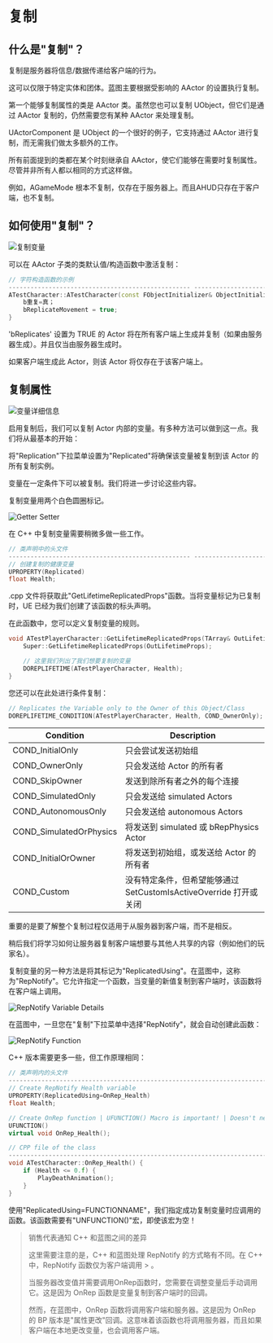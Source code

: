 # 复制

## 什么是"复制"？​

复制是服务器将信息/数据传递给客户端的行为。

这可以仅限于特定实体和团体。蓝图主要根据受影响的 AActor 的设置执行复制。

第一个能够复制属性的类是 AActor 类。虽然您也可以复制 UObject，但它们是通过 AActor 复制的，仍然需要您有某种 AActor 来处理复制。

UActorComponent 是 UObject 的一个很好的例子，它支持通过 AActor 进行复制，而无需我们做太多额外的工作。

所有前面提到的类都在某个时刻继承自 AActor，使它们能够在需要时复制属性。尽管并非所有人都以相同的方式这样做。

例如，AGameMode 根本不复制，仅存在于服务器上。而且AHUD只存在于客户端，也不复制。

## 如何使用"复制"？

![复制变量](../images/image-2.png)

可以在 AActor 子类的类默认值/构造函数中激活复制：

``` cpp
// 字符构造函数的示例
-------------------------------------------------- ------------------------------------------
ATestCharacter::ATestCharacter(const FObjectInitializer& ObjectInitializer) : Super(ObjectInitializer) {
    b重复=真；
    bReplicateMovement = true;
}
```

'bReplicates' 设置为 TRUE 的 Actor 将在所有客户端上生成并复制（如果由服务器生成）。并且仅当由服务器生成时。

如果客户端生成此 Actor，则该 Actor 将仅存在于该客户端上。

## 复制属性​

![变量详细信息](../images/image-3.png)

启用复制后，我们可以复制 Actor 内部的变量。有多种方法可以做到这一点。我们将从最基本的开始：

将"Replication"下拉菜单设置为"Replicated"将确保该变量被复制到该 Actor 的所有复制实例。

变量在一定条件下可以被复制。我们将进一步讨论这些内容。

复制变量用两个白色圆圈标记。

![Getter Setter](../images/image-4.png)

在 C++ 中复制变量需要稍微多做一些工作。

``` cpp
// 类声明中的头文件
-------------------------------------------------- ------------------------------------------
// 创建复制的健康变量
UPROPERTY(Replicated)
float Health;
```

.cpp 文件将获取此"GetLifetimeReplicatedProps"函数。当将变量标记为已复制时，UE 已经为我们创建了该函数的标头声明。

在此函数中，您可以定义复制变量的规则。

``` cpp
void ATestPlayerCharacter::GetLifetimeReplicatedProps(TArray& OutLifetimeProps) const {
    Super::GetLifetimeReplicatedProps(OutLifetimeProps);

    // 这里我们列出了我们想要复制的变量
    DOREPLIFETIME(ATestPlayerCharacter, Health);
}
```

您还可以在此处进行条件复制：

``` cpp
// Replicates the Variable only to the Owner of this Object/Class
DOREPLIFETIME_CONDITION(ATestPlayerCharacter, Health, COND_OwnerOnly);
```

| Condition | Description |
| --------- | ----------- |
|COND_InitialOnly        | 只会尝试发送初始组 |
|COND_OwnerOnly          | 只会发送给 Actor 的所有者 |
|COND_SkipOwner          | 发送到除所有者之外的每个连接 |
|COND_SimulatedOnly      | 只会发送给 simulated Actors |
|COND_AutonomousOnly     | 只会发送给 autonomous Actors |
|COND_SimulatedOrPhysics | 将发送到 simulated 或 bRepPhysics Actor |
|COND_InitialOrOwner     | 将发送到初始组，或发送给 Actor 的所有者 |
|COND_Custom             | 没有特定条件，但希望能够通过 SetCustomIsActiveOverride 打开或关闭 |

重要的是要了解整个复制过程仅适用于从服务器到客户端，而不是相反。

稍后我们将学习如何让服务器复制客户端想要与其他人共享的内容（例如他们的玩家名）。

复制变量的另一种方法是将其标记为"ReplicatedUsing"。在蓝图中，这称为"RepNotify"。它允许指定一个函数，当变量的新值复制到客户端时，该函数将在客户端上调用。

![RepNotify Variable Details](../images/image-5.png)

在蓝图中，一旦您在"复制"下拉菜单中选择"RepNotify"，就会自动创建此函数：

![RepNotify Function](../images/image-6.png)

C++ 版本需要更多一些，但工作原理相同：

``` cpp
// 类声明内的头文件
--------------------------------------------------------------------------------
// Create RepNotify Health variable
UPROPERTY(ReplicatedUsing=OnRep_Health)
float Health;

// Create OnRep function | UFUNCTION() Macro is important! | Doesn't need to be virtual
UFUNCTION()
virtual void OnRep_Health();
```

``` cpp
// CPP file of the class
--------------------------------------------------------------------------------
void ATestCharacter::OnRep_Health() {
    if (Health <= 0.f) {
        PlayDeathAnimation();
    }
}
```

使用"ReplicatedUsing=FUNCTIONNAME"，我们指定成功复制变量时应调用的函数。该函数需要有"UNFUNCTION()"宏，即使该宏为空！

> 销售代表通知 C++ 和蓝图之间的差异
>
> 这里需要注意的是，C++ 和蓝图处理 RepNotify 的方式略有不同。在 C++ 中，RepNotify 函数仅为客户端调用 > 。
>
> 当服务器改变值并需要调用OnRep函数时，您需要在调整变量后手动调用它。这是因为 OnRep 函数是变量复制到客户端时的回调。
>
> 然而，在蓝图中，OnRep 函数将调用客户端和服务器。这是因为 OnRep 的 BP 版本是"属性更改"回调。这意味着该函数也将调用服务器，而且如果客户端在本地更改变量，也会调用客户端。
